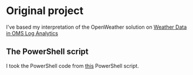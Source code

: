 # Original project

I've based my interpretation of the OpenWeather solution on [Weather Data in OMS Log Analytics](https://adatum.no/powershell/weather-data-in-oms-log-analytics)

## The PowerShell script

I took the PowerShell code from [this](https://github.com/ehrnst/OMSWeatherSolution/blob/master/AzureAutomationRunbook) PowerShell script.
